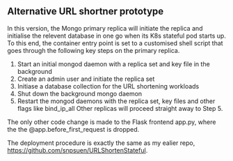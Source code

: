 ## Alternative URL shortner prototype
In this version, the Mongo primary replica will initiate the replica and initialise the relevent database in one go when its K8s stateful pod starts up. To this end, the container entry point is set to a customised shell script that goes through the following key steps on the primary replica.
1.  Start an initial mongod daemon with a replica set and key file in the background
2.  Create an admin user and initiate the replica set
3.  Initiase a database collection for the URL shortening workloads
4.  Shut down the background mongo daemon
5.  Restart the mongod daemons with the replica set, key files and other flags like bind_ip_all
Other replicas will proceed straight away to Step 5.

The only other code change is made to the Flask frontend app.py, where the the @app.before_first_request is dropped.

The deployment procedure is exactly the same as my ealier repo, https://github.com/snpsuen/URLShortenStateful.


